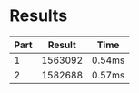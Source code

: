 # Results
| Part | Result | Time |
| --- | --- | --- |
| 1 | 1563092 | 0.54ms |
| 2 | 1582688 | 0.57ms |
